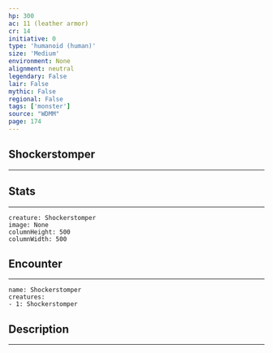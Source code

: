 ```yaml
---
hp: 300
ac: 11 (leather armor)
cr: 14
initiative: 0
type: 'humanoid (human)'    
size: 'Medium'
environment: None
alignment: neutral
legendary: False
lair: False
mythic: False
regional: False
tags: ['monster']
source: "WDMM"
page: 174
---
```


## Shockerstomper
---



## Stats
---

```statblock
creature: Shockerstomper
image: None
columnHeight: 500
columnWidth: 500
```

## Encounter
---

```encounter-table
name: Shockerstomper
creatures:
- 1: Shockerstomper
```

## Description
---




